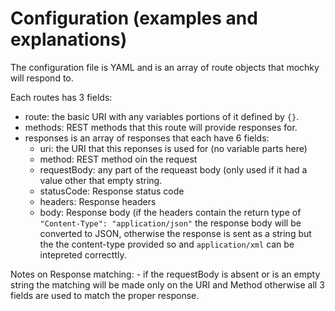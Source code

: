 # Configuration (examples and explanations)

The configuration file is YAML and is an array of route objects that mochky will respond to.  

Each routes has 3 fields: 
   - route: the basic URI with any variables portions of it defined by `{}`. 
   - methods: REST methods that this route will provide responses for.
   - responses is an array of responses that each have 6 fields:
      - uri: the URI that this reponses is used for (no variable parts here)
      - method: REST method oin the request
      - requestBody: any part of the requeast body (only used if it had a value other that empty string.
      - statusCode: Response status code
      - headers: Response headers
      - body: Response body (if the headers contain the return type of `"Content-Type": "application/json"` the response body will be converted to JSON, otherwise the response is sent as a string but the the content-type provided so and `application/xml` can be intepreted correcttly.
      
Notes on Response matching:
    - if the requestBody is absent or is an empty string the matching will be made only on the URI and Method otherwise all 3 fields are used to match the proper response.
    
 
    
    